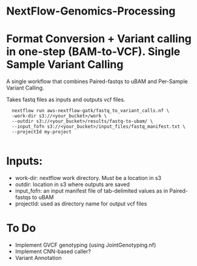 # NextFlow-Genomics-Processing

# Format Conversion + Variant calling in one-step (BAM-to-VCF). Single Sample Variant Calling

A single workflow that combines Paired-fastqs to uBAM and Per-Sample Variant Calling.

Takes fastq files as inputs and outputs vcf files.

```
  nextflow run aws-nextflow-gatk/fastq_to_variant_calls.nf \
  -work-dir s3://<your_bucket>/work \
  --outdir s3://<your_bucket>/results/fastq-to-ubam/ \
  --input_fofn s3://<your_bucket>/input_files/fastq_manifest.txt \
  --projectId my-project 
  
  ```
 # Inputs:

- work-dir: nextflow work directory. Must be a location in s3
- outdir: location in s3 where outputs are saved
- input_fofn: an input manifest file of tab-delimited values as in Paired-fastqs to uBAM 
- projectId: used as directory name for output vcf files 

# To Do

- Implement GVCF genotyping (using JointGenotyping.nf)
- Implement CNN-based caller?
- Variant Annotation 

